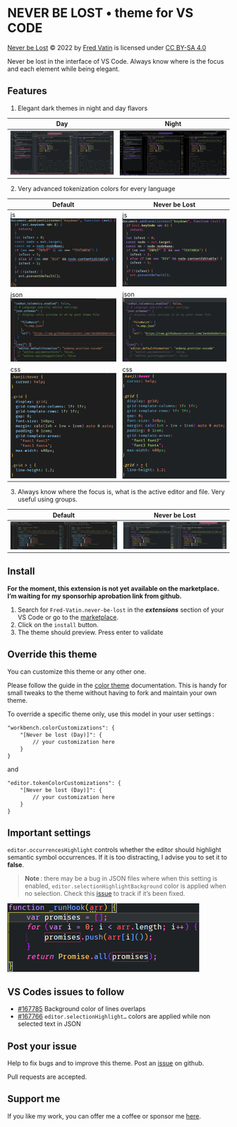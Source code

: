 # NEVER BE LOST • theme for VS CODE

[Never be Lost](https://github.com/Fred-Vatin/never-be-lost) © 2022 by [Fred Vatin](https://github.com/Fred-Vatin) is licensed under [CC BY-SA 4.0](http://creativecommons.org/licenses/by-sa/4.0/?ref=chooser-v1)

Never be lost in the interface of VS Code. Always know where is the focus and each element while being elegant.

## Features

1. Elegant dark themes in night and day flavors

| Day                                                          | Night                                                     |
| ------------------------------------------------------------ | --------------------------------------------------------- |
| ![overview default](ressources/screenshots/overview-day.png) | ![Night theme](ressources/screenshots/overview-night.png) |

2. Very advanced tokenization colors for every language

| Default                                                      | Never be Lost                                          |
| ------------------------------------------------------------ | ------------------------------------------------------ |
| js![js default](ressources/screenshots/js-default.png)       | js![js theme](ressources/screenshots/js-day.png)       |
| json![json default](ressources/screenshots/json-default.png) | json![json theme](ressources/screenshots/json-day.png) |
| css![css default](ressources/screenshots/css-default.png)    | css![css theme](ressources/screenshots/css-day.png)    |

3. Always know where the focus is, what is the active editor and file. Very useful using groups.

| Default                                                    | Never be Lost                                        |
| ---------------------------------------------------------- | ---------------------------------------------------- |
| ![focus default](ressources/screenshots/focus-default.png) | ![focus theme](ressources/screenshots/focus-day.png) |

## Install

<!-- todo add link -->

**For the moment, this extension is not yet available on the marketplace. I’m waiting for my sponsorhip aprobation link from github.**

1. Search for `Fred-Vatin.never-be-lost` in the _**extensions**_ section of your VS Code or go to the [marketplace](https://marketplace.visualstudio.com/items?itemName=Fred-Vatin.never-be-lost&ssr=false#overview).
2. Click on the `install` button.
3. The theme should preview. Press enter to validate

## Override this theme

You can customize this theme or any other one.

Please follow the guide in the [color theme](https://code.visualstudio.com/api/extension-guides/color-theme) documentation. This is handy for small tweaks to the theme without having to fork and maintain your own theme.

To override a specific theme only, use this model in your user settings :

```jsonc
"workbench.colorCustomizations": {
	"[Never be lost (Day)]": {
		// your customization here
	}
}
```

and

```jsonc
"editor.tokenColorCustomizations": {
	"[Never be lost (Day)]": {
		// your customization here
	}
}
```

## Important settings

`editor.occurrencesHighlight` controls whether the editor should highlight semantic symbol occurrences. If it is too distracting, I advise you to set it to **false**.

> **Note** : there may be a bug in JSON files where when this setting is enabled, `editor.selectionHighlightBackground` color is applied when no selection. Check this [issue](https://github.com/microsoft/vscode/issues/167766) to track if it’s been fixed.

![screenshot](ressources/screenshots/editor.occurrencesHighlight.png)

## VS Codes issues to follow

- [#167785](https://github.com/microsoft/vscode/issues/167785) Background color of lines overlaps
- [#167766](https://github.com/microsoft/vscode/issues/167766) `editor.selectionHighlight…` colors are applied while non selected text in JSON

## Post your issue

Help to fix bugs and to improve this theme. Post an [issue](https://github.com/Fred-Vatin/never-be-lost/issues) on github.

Pull requests are accepted.

## Support me

If you like my work, you can offer me a coffee or sponsor me [here](https://github.com/sponsors/Fred-Vatin).

